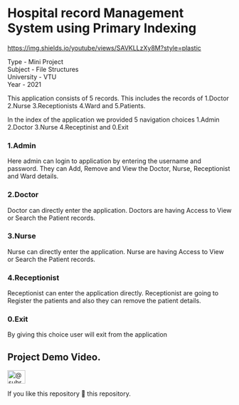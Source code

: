 # Hospital record Management System using Primary Indexing

https://img.shields.io/youtube/views/SAVKLLzXy8M?style=plastic

Type - Mini Project  
Subject - File Structures  
University - VTU  
Year - 2021  

This application consists of 5 records. This includes the records of 
1.Doctor 2.Nurse 3.Receptionists 4.Ward and 5.Patients.

In the index of the application we provided 5 navigation choices 
1.Admin
2.Doctor
3.Nurse
4.Receptinist and 
0.Exit

### 1.Admin
Here admin can login to application by entering the username and password.
They can Add, Remove and View the Doctor, Nurse, Receptionist and Ward details.

### 2.Doctor
Doctor can directly enter the application. 
Doctors are having Access to View or Search the Patient records.

### 3.Nurse
Nurse can directly enter the application. 
Nurse are having Access to View or Search the Patient records.

### 4.Receptionist
Receptionist can enter the application directly.
Receptionist are going to Register the patients and also they can remove the patient details.

### 0.Exit
By giving this choice user will exit from the application

## Project Demo Video.

<a href="https://youtu.be/SAVKLLzXy8M" target="blank"><img align="center" src="https://raw.githubusercontent.com/rahuldkjain/github-profile-readme-generator/master/src/images/icons/Social/youtube.svg" alt="@subramanya43" height="30" width="40" /></a>

If you like this repository 🌟 this repository.
